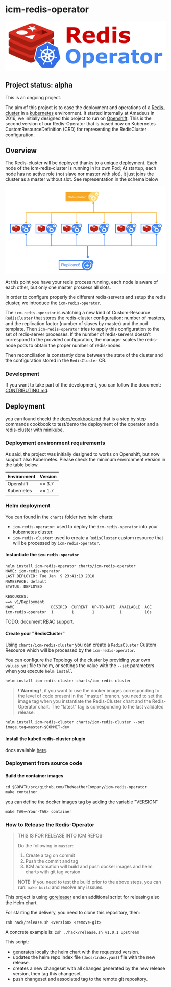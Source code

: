 # icm-redis-operator

![logo](docs/imgs/logo.png)

## Project status: alpha

This is an ongoing project.

The aim of this project is to ease the deployment and operations of a [Redis-cluster](https://redis.io/topics/cluster-tutorial) in a [kubernetes](https://kubernetes.io/) environment. It started internally at Amadeus in 2016, we initially designed this project to run on [Openshift](https://www.openshift.com/). This is the second version of our Redis-Operator that is based now on Kubernetes CustomResourceDefinition (CRD) for representing the RedisCluster configuration.

## Overview

The Redis-cluster will be deployed thanks to a unique deployment. Each node of the icm-redis-cluster is running in its own Pod; At startup, each node has no active role (not slave nor master with slot), it just joins the cluster as a master without slot. See representation in the schema below 

![Initial state](docs/imgs/overview_1.png)

At this point you have your redis process running, each node is aware of each other, but only one master prossess all slots.

In order to configure properly the different redis-servers and setup the redis cluster, we introduce the `icm-redis-operator`.

The `icm-redis-operator` is watching a new kind of Custom-Resource `RedisCluster` that stores the redis-cluster configuration: number of masters, and the replication factor (number of slaves by master) and the pod template. Then `icm-redis-operator` tries to apply this configuration to the set of redis-server processes. If the number of redis-servers doesn't correspond to the provided configuration, the manager scales the redis-node pods to obtain the proper number of redis-nodes.

Then reconciliation is constantly done between the state of the cluster and the configuration stored in the `RedisCluster` CR.

### Development

If you want to take part of the development, you can follow the document: [CONTRIBUTING.md](CONTRIBUTING.md).

## Deployment

you can found checkt the [docs/cookbook.md](docs/cookbook.md) that is a step by step commands cookbook to test/demo the deployment of the operator and a redis-cluster with minikube.

### Deployment environment requirements

As said, the project was initially designed to works on Openshift, but now support also Kubernetes. Please check the minimum environment version in the table below.

| Environment  | Version |
|--------------|---------|
| Openshift    | >= 3.7  |
| Kubernetes   | >= 1.7  |

### Helm deployment

You can found in the `charts` folder two helm charts:

- `icm-redis-operator`: used to deploy the `icm-redis-operator` into your kubernetes cluster.
- `icm-redis-cluster`: used to create a `RedisCluster` custom resource that will be processed by `icm-redis-operator`.

#### Instantiate the `icm-redis-operator`

```console
helm install icm-redis-operator charts/icm-redis-operator
NAME: icm-redis-operator
LAST DEPLOYED: Tue Jan  9 23:41:13 2018
NAMESPACE: default
STATUS: DEPLOYED

RESOURCES:
==> v1/Deployment
NAME                DESIRED  CURRENT  UP-TO-DATE  AVAILABLE  AGE
icm-redis-operator  1        1        1           1          10s
```

TODO: document RBAC support.

#### Create your "RedisCluster"

Using `charts/icm-redis-cluster` you can create a `RedisCluster` Custom Resource which will be processed by the `icm-redis-operator`.

You can configure the Topology of the cluster by providing your own `values.yml` file to helm, or settings the value with the `--set` parameters when you execute `helm install`

```console
helm install icm-redis-cluster charts/icm-redis-cluster
```

> **! Warning !**, if you want to use the docker images corresponding  to the level of code present in the "master" branch. you need to set the image tag when you instantiate the Redis-Cluster chart and the Redis-Operator chart. The "latest" tag is corresponding to the last validated release.

```console
helm install icm-redis-cluster charts/icm-redis-cluster --set image.tag=master-$COMMIT-dev
```

#### Install the kubctl redis-cluster plugin

docs available [here](docs/kubectl-plugin.md).

### Deployment from source code

#### Build the container images

```console
cd $GOPATH/src/github.com/TheWeatherCompany/icm-redis-operator
make container
```

you can define the docker images tag by adding the variable "VERSION"
```console
make TAG=<Your-TAG> container
```

### How to Release the Redis-Operator

> THIS IS FOR RELEASE INTO ICM REPOS:
>
> Do the following in `master`:
> 1. Create a tag on commit
> 2. Push the commit and tag
> 3. ICM automation will build and push docker images and helm charts with git tag version
>
> NOTE: If you need to test the build prior to the above steps, you can run: `make build` and resolve any isssues.

This project is using [goreleaser](https://goreleaser.com/) and an additional script for releasing also the Helm chart.

For starting the delivery, you need to clone this repository, then:

```console
zsh hack/release.sh <version> <remove-git>
```

A concrete example is: ```zsh ./hack/release.sh v1.0.1 upstream```

This script:

- generates locally the helm chart with the requested version.
- updates the helm repo index file (```docs/index.yaml```) file with the new release.
- creates a new changeset with all changes generated by the new release version, then tag this changeset.
- push changeset and associated tag to the remote git repository.
